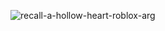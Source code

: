 ![recall-a-hollow-heart-roblox-arg](https://github.com/user-attachments/assets/afd836a3-a236-4da1-ae5d-1fb6f6ba995c)
